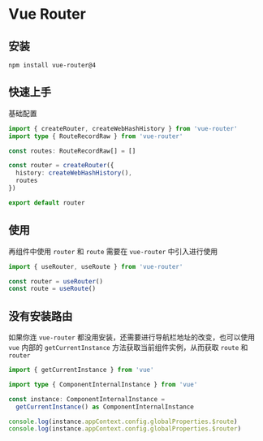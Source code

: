 # Vue Router

## 安装

```shell
npm install vue-router@4
```

## 快速上手

基础配置

```ts
import { createRouter, createWebHashHistory } from 'vue-router'
import type { RouteRecordRaw } from 'vue-router'

const routes: RouteRecordRaw[] = []

const router = createRouter({
  history: createWebHashHistory(),
  routes
})

export default router
```

## 使用

再组件中使用 `router` 和 `route` 需要在 `vue-router` 中引入进行使用

```ts
import { useRouter, useRoute } from 'vue-router'

const router = useRouter()
const route = useRoute()
```

## 没有安装路由

如果你连 `vue-router` 都没用安装，还需要进行导航栏地址的改变，也可以使用 `vue` 内部的 `getCurrentInstance` 方法获取当前组件实例，从而获取 `route` 和 `router`

```ts
import { getCurrentInstance } from 'vue'

import type { ComponentInternalInstance } from 'vue'

const instance: ComponentInternalInstance =
  getCurrentInstance() as ComponentInternalInstance

console.log(instance.appContext.config.globalProperties.$route)
console.log(instance.appContext.config.globalProperties.$router)
```

